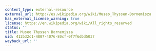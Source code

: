 ```yaml
---
content_type: external-resource
external_url: http://es.wikipedia.org/wiki/Museo_Thyssen-Bornemisza
has_external_license_warning: true
license: https://en.wikipedia.org/wiki/All_rights_reserved
status: ''
title: Museo Thyssen Bornemisza
uid: 412b32c1-4807-4076-80cf-0f7f6dbd5037
wayback_url: ''
---
```

